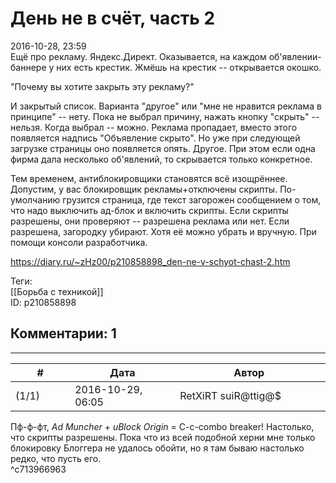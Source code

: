 День не в счёт, часть 2
=======================

  
2016-10-28, 23:59  
 Ещё про рекламу. Яндекс.Директ. Оказывается, на каждом об'явлении-баннере у них есть крестик. Жмёшь на крестик -- открывается окошко.   
   
 "Почему вы хотите закрыть эту рекламу?"   
   
 И закрытый список. Варианта "другое" или "мне не нравится реклама в принципе" -- нету. Пока не выбрал причину, нажать кнопку "скрыть" -- нельзя. Когда выбрал -- можно. Реклама пропадает, вместо этого появляется надпись "Объявление скрыто". Но уже при следующей загрузке страницы оно появляется опять. Другое. При этом если одна фирма дала несколько об'явлений, то скрывается только конкретное.   
   
 Тем временем, антиблокировщики становятся всё изощрённее. Допустим, у вас блокировщик рекламы+отключены скрипты. По-умолчанию грузится страница, где текст загорожен сообщением о том, что надо выключить ад-блок и включить скрипты. Если скрипты разрешены, они проверяют -- разрешена реклама или нет. Если разрешена, загородку убирают. Хотя её можно убрать и вручную. При помощи консоли разработчика.   
  
<https://diary.ru/~zHz00/p210858898_den-ne-v-schyot-chast-2.htm>  
  
Теги:  
[[Борьба с техникой]]  
ID: p210858898  


Комментарии: 1
--------------

  


---



|         #         |              Дата              |                     Автор                     |           ID           |
| --- | --- | --- | --- |
| (1/1) | 2016-10-29, 06:05 | RetXiRT suiR@ttig@$ | c713966963 |

  
  Пф-ф-фт,  *Ad Muncher*  +  *uBlock Origin*  = C-c-combo breaker! Настолько, что скрипты разрешены. Пока что из всей подобной херни мне только блокировку Блоггера не удалось обойти, но я там бываю настолько редко, что пусть его.    
 ^c713966963